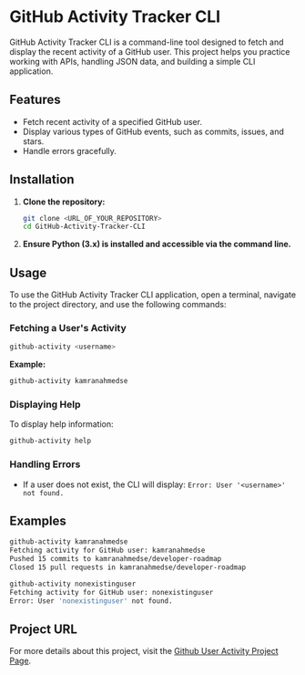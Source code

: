 
# GitHub Activity Tracker CLI

GitHub Activity Tracker CLI is a command-line tool designed to fetch and display the recent activity of a GitHub user. This project helps you practice working with APIs, handling JSON data, and building a simple CLI application.

## Features

- Fetch recent activity of a specified GitHub user.
- Display various types of GitHub events, such as commits, issues, and stars.
- Handle errors gracefully.

## Installation

1. **Clone the repository:**

   ```bash
   git clone <URL_OF_YOUR_REPOSITORY>
   cd GitHub-Activity-Tracker-CLI
   ```

2. **Ensure Python (3.x) is installed and accessible via the command line.**

## Usage

To use the GitHub Activity Tracker CLI application, open a terminal, navigate to the project directory, and use the following commands:

### Fetching a User's Activity

```bash
github-activity <username>
```

**Example:**

```bash
github-activity kamranahmedse
```

### Displaying Help

To display help information:

```bash
github-activity help
```

### Handling Errors

- If a user does not exist, the CLI will display: `Error: User '<username>' not found.`

## Examples

```bash
github-activity kamranahmedse
Fetching activity for GitHub user: kamranahmedse
Pushed 15 commits to kamranahmedse/developer-roadmap
Closed 15 pull requests in kamranahmedse/developer-roadmap

github-activity nonexistinguser
Fetching activity for GitHub user: nonexistinguser
Error: User 'nonexistinguser' not found.
```

## Project URL

For more details about this project, visit the [Github User Activity Project Page](https://roadmap.sh/projects/github-user-activity).